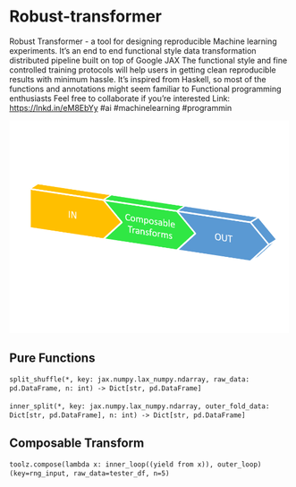 <h1> Robust-transformer </h1>

Robust Transformer - a tool for designing reproducible Machine learning experiments.
It’s an end to end functional style data transformation distributed pipeline built on top of Google JAX
The functional style and fine controlled training protocols will help users in getting clean reproducible results with minimum hassle. It’s inspired from Haskell, so most of the functions and annotations might seem familiar to Functional programming enthusiasts 
Feel free to collaborate if you’re interested 
Link: https://lnkd.in/eM8EbYy 
#ai  #machinelearning #programmin


<p align="left">
  <img src="transformer.png" width="500" title="hover text">
</p>

<h2> Pure Functions </h2>  

    split_shuffle(*, key: jax.numpy.lax_numpy.ndarray, raw_data: pd.DataFrame, n: int) -> Dict[str, pd.DataFrame] 
    
    inner_split(*, key: jax.numpy.lax_numpy.ndarray, outer_fold_data: Dict[str, pd.DataFrame], n: int) -> Dict[str, pd.DataFrame]

<h2> Composable Transform </h2>  

    toolz.compose(lambda x: inner_loop((yield from x)), outer_loop) (key=rng_input, raw_data=tester_df, n=5)   
